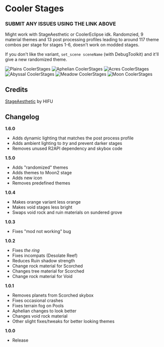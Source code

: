 # Cooler Stages

### SUBMIT ANY ISSUES USING THE LINK ABOVE

Might work with StageAesthetic or CoolerEclipse idk. Randomzied, 9 material themes and 13 post processing profiles leading to around 117 theme combos per stage for stages 1-6, doesn't work on modded stages.

If you don't like the variant, `set_scene sceneName` (with DebugToolkit) and it'll give a new randomized theme.

![Plains CoolerStages](https://cdn.discordapp.com/attachments/968891050187972658/1210538417016934440/coolerstages1.png?ex=65eaecc1&is=65d877c1&hm=bd147b9fdbaa4f3683f6c4b0035648657180e113d7d250d607a98f78f5d472e9&)
![Aphelian CoolerStages](https://cdn.discordapp.com/attachments/968891050187972658/1210538418124234782/coolerstages2.png?ex=65eaecc1&is=65d877c1&hm=8ef04aca9a26d20477ba0ea312d0ba4f519e0753e8d169f1323b3d6f3c08c558&)
![Acres CoolerStages](https://cdn.discordapp.com/attachments/968891050187972658/1210538419143577690/coolerstages3.png?ex=65eaecc1&is=65d877c1&hm=31e365e01d07b72eb52b3c93b77da7ff3c3d3c05b06631ec8643bcd00b32f8f8&)
![Abyssal CoolerStages](https://cdn.discordapp.com/attachments/968891050187972658/1210538421404045373/image.png?ex=65eaecc2&is=65d877c2&hm=2d151442050b182ef344f11c294ef491802b3fae2ba9e45676016d3636cadb6c&)
![Meadow CoolerStages](https://cdn.discordapp.com/attachments/968891050187972658/1210538420162527242/image.png?ex=65eaecc2&is=65d877c2&hm=5124d6d62431651c1148c0a73babb6cd4f8f56d353b8144bef1b86315c1637b2&)
![Moon CoolerStages](https://cdn.discordapp.com/attachments/968891050187972658/1210542761045004288/image.png?ex=65eaf0cd&is=65d87bcd&hm=05e4a001e5ca01c757a82109c187fc1abe38c8fe5b7c1b75cb61910a47f94021&)

## Credits

[StageAesthetic](https://thunderstore.io/package/HIFU/StageAesthetic/) by HIFU

## Changelog

**1.6.0**

- Adds dynamic lighting that matches the post process profile
- Adds ambient lighting to _try_ and prevent darker stages
- Removes unused R2API dependency and skybox code

**1.5.0**

- Adds "randomized" themes
- Adds themes to Moon2 stage
- Adds new icon
- Removes predefined themes

**1.0.4**

- Makes orange variant less orange
- Makes void stages less bright
- Swaps void rock and ruin materials on sundered grove

**1.0.3**

- Fixes "mod not working" bug

**1.0.2**

- Fixes _the ring_
- Fixes incompats (Desolate Reef)
- Reduces Ruin shadow strength
- Change rock material for Scorched
- Changes tree material for Scorched
- Change rock material for Void

**1.0.1**

- Removes planets from Scorched skybox
- Fixes occasional crashes
- Fixes terrain fog on Pools
- Aphelian changes to look better
- Changes void rock material
- Other slight fixes/tweaks for better looking themes

**1.0.0**

- Release
